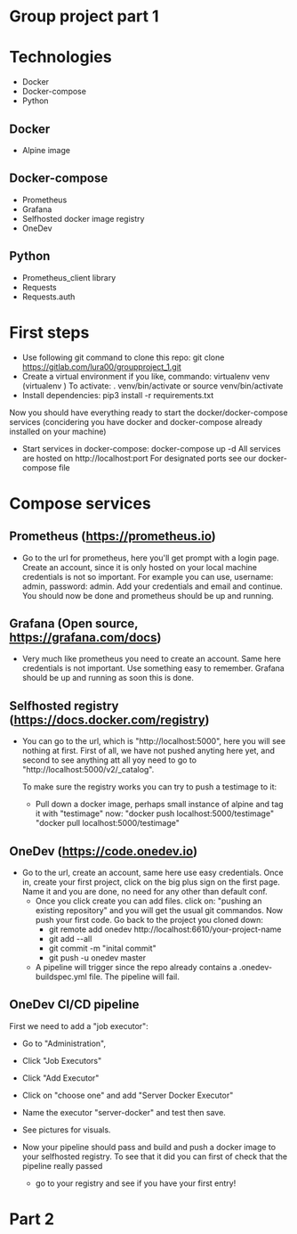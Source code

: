 # Group project part 1

# Technologies
- Docker
- Docker-compose
- Python

## Docker
- Alpine image

## Docker-compose
- Prometheus
- Grafana
- Selfhosted docker image registry
- OneDev

## Python
- Prometheus_client library
- Requests
- Requests.auth

# First steps
- Use following git command to clone this repo:
    git clone https://gitlab.com/lura00/groupproject_1.git
- Create a virtual environment if you like, commando:
    virtualenv venv (virtualenv <name of env>)
    To activate:
        . venv/bin/activate or source venv/bin/activate
- Install dependencies:
    pip3 install -r requirements.txt

Now you should have everything ready to start the docker/docker-compose services (concidering you have docker and docker-compose already installed on your machine)

- Start services in docker-compose:
    docker-compose up -d
    All services are hosted on http://localhost:port
        For designated ports see our docker-compose file

# Compose services

## Prometheus (https://prometheus.io)
- Go to the url for prometheus, here you'll get prompt with a login
    page. Create an account, since it is only hosted on your local machine credentials is not so important. For example you can use, username: admin, password: admin. Add your credentials and email and continue. You should now be done and prometheus should be up and running.

## Grafana (Open source, https://grafana.com/docs)
- Very much like prometheus you need to create an account. Same here
    credentials is not important. Use something easy to remember.
    Grafana should be up and running as soon this is done.

## Selfhosted registry (https://docs.docker.com/registry)
- You can go to the url, which is "http://localhost:5000", here you
    will see nothing at first. First of all, we have not pushed anyting here yet, and second to see anything att all yoy need to go to "http://localhost:5000/v2/_catalog".

    To make sure the registry works you can try to push a testimage to it:
    - Pull down a docker image, perhaps small instance of alpine and tag it with "testimage" now:
    "docker push localhost:5000/testimage"
    "docker pull localhost:5000/testimage"

## OneDev (https://code.onedev.io)
- Go to the url, create an account, same here use easy credentials.
    Once in, create your first project, click on the big plus sign on the first page. Name it and you are done, no need for any other than default conf.
    - Once you click create you can add files. click on:
        "pushing an existing repository" and you will get the usual git commandos.
        Now push your first code. Go back to the project you cloned down:
        - git remote add onedev http://localhost:6610/your-project-name
        - git add --all
        - git commit -m "inital commit"
        - git push -u onedev master
    - A pipeline will trigger since the repo already contains a
        .onedev-buildspec.yml file. The pipeline will fail.

## OneDev CI/CD pipeline
First we need to add a "job executor":
- Go to "Administration",
- Click "Job Executors"
- Click "Add Executor"
- Click on "choose one" and add "Server Docker Executor"
- Name the executor "server-docker" and test then save.
- See pictures for visuals.

- Now your pipeline should pass and build and push a docker image to
    your selfhosted registry. To see that it did you can first of    check that the pipeline really passed
    - go to your registry and see if you have your first entry!


# Part 2
